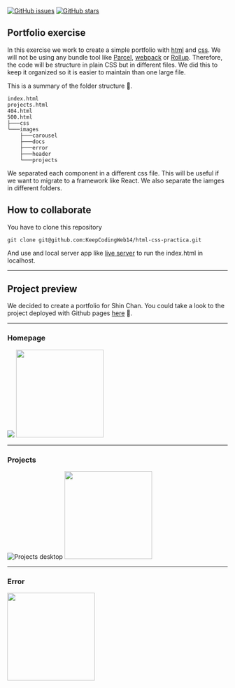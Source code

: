 [![GitHub issues](https://img.shields.io/github/issues/KeepCodingWeb14/html-css-practica)](https://github.com/KeepCodingWeb14/html-css-practica/issues)
[![GitHub stars](https://img.shields.io/github/stars/KeepCodingWeb14/html-css-practica)](https://github.com/KeepCodingWeb14/html-css-practica/stargazers)

## Portfolio exercise

In this exercise we work to create a simple portfolio with [html](https://developer.mozilla.org/en-US/docs/Web/HTML) and [css](https://developer.mozilla.org/en-US/docs/Web/CSS). We will not be using any bundle tool like [Parcel](https://parceljs.org/), [webpack](https://webpack.js.org/) or [Rollup](https://rollupjs.org/). Therefore, the code will be structure in plain CSS but in different files. We did this to keep it organized so it is easier to maintain than one large file.

This is a summary of the folder structure 📂.

```
index.html
projects.html
404.html
500.html
├───css
└───images
    ├───carousel
    ├───docs
    ├───error
    ├───header
    └───projects
```

We separated each component in a different css file. This will be useful if we want to migrate to a framework like React.
We also separate the iamges in different folders.

## How to collaborate

You have to clone this repository

```
git clone git@github.com:KeepCodingWeb14/html-css-practica.git
```

And use and local server app like [live server](https://marketplace.visualstudio.com/items?itemName=ritwickdey.LiveServer) to run the index.html in localhost.

---

## Project preview

We decided to create a portfolio for Shin Chan. You could take a look to the project deployed with Github pages [here](https://KeepCodingWeb14.github.io/html-css-practica) 🚀.

---

### Homepage

<img src="https://raw.githubusercontent.com/KeepCodingWeb14/html-css-practica-pro/main/images/docs/desktop_home.png" />
<img src="https://raw.githubusercontent.com/KeepCodingWeb14/html-css-practica-pro/main/images/docs/mobile_home.png" width="200" />

---

### Projects

![Projects desktop](https://raw.githubusercontent.com/KeepCodingWeb14/html-css-practica-pro/main/images/docs/desktop_projects.png "Projects desktop")
<img src="https://raw.githubusercontent.com/KeepCodingWeb14/html-css-practica-pro/main/images/docs/mobile_projects.png" width="200" />

---

### Error

<img src="https://raw.githubusercontent.com/KeepCodingWeb14/html-css-practica-pro/main/images/docs/mobile_error.png" width="200" />
